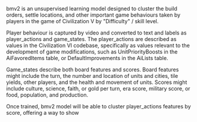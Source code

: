 bmv2 is an unsupervised learning model designed to cluster the build orders, 
settle locations, and other important game behaviours taken by players in 
the game of Civilization V by "Difficulty" / skill level. 

Player behaviour is captured by video and converted to text and labels 
 as player_actions and game_states. The player_actions are described as values in 
the Civilization VI codebase, specifically as values relevant
to the development of game modifications, such as UnitPriorityBoosts in the
AiFavoredItems table, or DefaultImprovements in the AiLists table.

Game_states describe both board features and scores. Board features might
include the turn, the number and location of units and cities, tile yields, 
other players, and the health and movement of units. Scores might include 
culture, science, faith, or gold per turn, era score, military score, or 
food, population, and production.

Once trained, bmv2 model will be able to cluster player_actions features by 
score, offering a way to show 